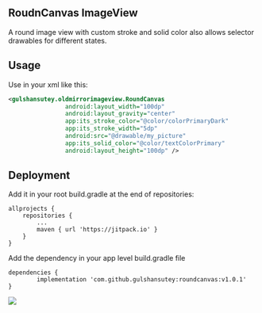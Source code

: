 ## RoudnCanvas ImageView
A round image view with custom stroke and solid color also allows selector drawables for different states.
 
## Usage
Use in your xml like this:

```xml
<gulshansutey.oldmirrorimageview.RoundCanvas
                android:layout_width="100dp"
                android:layout_gravity="center"
                app:its_stroke_color="@color/colorPrimaryDark"
                app:its_stroke_width="5dp"
                android:src="@drawable/my_picture"
                app:its_solid_color="@color/textColorPrimary"
                android:layout_height="100dp" />
```

## Deployment

Add it in your root build.gradle at the end of repositories:

	allprojects {
		repositories {
			...
			maven { url 'https://jitpack.io' }
		}
	} 
  
Add the dependency in your app level build.gradle file

	dependencies {
	        implementation 'com.github.gulshansutey:roundcanvas:v1.0.1'
	}
 [![](https://jitpack.io/v/gulshansutey/roundcanvas.svg)](https://jitpack.io/#gulshansutey/roundcanvas)

 
